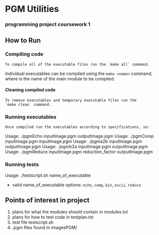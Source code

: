 # PGM Utilities
### programming project coursework 1
 
## How to Run
### Compiling code
    To compile all of the executable files run the `make all` command.
Individual executables can be compiled using the `make <name>` command,
where <name> is the name of the main module to be compiled.

#### Cleaning compiled code
    To remove executables and temporary executable files run the
    `make clean` command.

### Running executables
    Once compiled run the executables according to specifications, so:
Usage: ./pgmEcho inputImage.pgm outputImage.pgm
Usage: ./pgmComp inputImage.pgm inputImage.pgm
Usage: ./pgma2b inputImage.pgm outputImage.pgm
Usage: ./pgmb2a inputImage.pgm outputImage.pgm
Usage: ./pgmReduce inputImage.pgm reduction_factor outputImage.pgm

### Running tests
Usage: ./testscript.sh name_of_executable

- valid name_of_executable options:
    `echo`, `comp`, `bin`, `ascii`, `reduce`


## Points of interest in project
1. plans for what the modules should contain in modules.txt
2. plans for how to test code in testplan.txt
3. test file testscript.sh
4. .pgm files found in imagesPGM/
